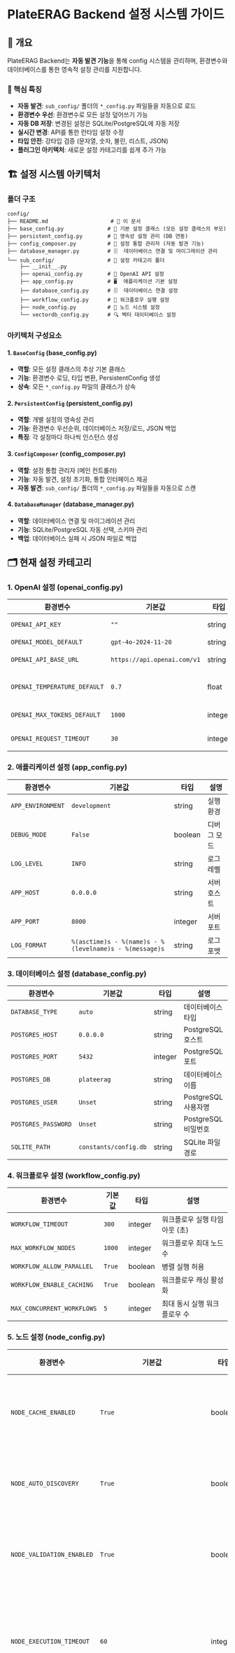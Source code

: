 # PlateERAG Backend 설정 시스템 가이드

## 📖 개요

PlateERAG Backend는 **자동 발견 기능**을 통해 config 시스템을 관리하며, 환경변수와 데이터베이스를 통한 영속적 설정 관리를 지원합니다.

### 🎯 핵심 특징
- **자동 발견**: `sub_config/` 폴더의 `*_config.py` 파일들을 자동으로 로드
- **환경변수 우선**: 환경변수로 모든 설정 덮어쓰기 가능
- **자동 DB 저장**: 변경된 설정은 SQLite/PostgreSQL에 자동 저장
- **실시간 변경**: API를 통한 런타임 설정 수정
- **타입 안전**: 강타입 검증 (문자열, 숫자, 불린, 리스트, JSON)
- **플러그인 아키텍처**: 새로운 설정 카테고리를 쉽게 추가 가능

## 🏗️ 설정 시스템 아키텍처

### 폴더 구조
```
config/
├── README.md                    # 📖 이 문서
├── base_config.py              # 🔧 기본 설정 클래스 (모든 설정 클래스의 부모)
├── persistent_config.py        # 💾 영속성 설정 관리 (DB 연동)
├── config_composer.py          # 🎼 설정 통합 관리자 (자동 발견 기능)
├── database_manager.py         # 🗄️  데이터베이스 연결 및 마이그레이션 관리
└── sub_config/                 # 📂 설정 카테고리 폴더
    ├── __init__.py
    ├── openai_config.py        # 🤖 OpenAI API 설정
    ├── app_config.py           # 🖥️  애플리케이션 기본 설정
    ├── database_config.py      # 🗄️  데이터베이스 연결 설정
    ├── workflow_config.py      # 🔄 워크플로우 실행 설정
    ├── node_config.py          # 🔗 노드 시스템 설정
    └── vectordb_config.py      # 🔍 벡터 데이터베이스 설정
```

### 아키텍처 구성요소

#### 1. `BaseConfig` (base_config.py)
- **역할**: 모든 설정 클래스의 추상 기본 클래스
- **기능**: 환경변수 로딩, 타입 변환, PersistentConfig 생성
- **상속**: 모든 `*_config.py` 파일의 클래스가 상속

#### 2. `PersistentConfig` (persistent_config.py)
- **역할**: 개별 설정의 영속성 관리
- **기능**: 환경변수 우선순위, 데이터베이스 저장/로드, JSON 백업
- **특징**: 각 설정마다 하나씩 인스턴스 생성

#### 3. `ConfigComposer` (config_composer.py)
- **역할**: 설정 통합 관리자 (메인 컨트롤러)
- **기능**: 자동 발견, 설정 초기화, 통합 인터페이스 제공
- **자동 발견**: `sub_config/` 폴더의 `*_config.py` 파일들을 자동으로 스캔

#### 4. `DatabaseManager` (database_manager.py)
- **역할**: 데이터베이스 연결 및 마이그레이션 관리
- **기능**: SQLite/PostgreSQL 자동 선택, 스키마 관리
- **백업**: 데이터베이스 실패 시 JSON 파일로 백업

## 🗂️ 현재 설정 카테고리

### 1. OpenAI 설정 (openai_config.py)
| 환경변수 | 기본값 | 타입 | 설명 |
|----------|--------|------|------|
| `OPENAI_API_KEY` | `""` | string | OpenAI API 키 |
| `OPENAI_MODEL_DEFAULT` | `gpt-4o-2024-11-20` | string | 기본 AI 모델 |
| `OPENAI_API_BASE_URL` | `https://api.openai.com/v1` | string | API 베이스 URL |
| `OPENAI_TEMPERATURE_DEFAULT` | `0.7` | float | 기본 temperature 값 |
| `OPENAI_MAX_TOKENS_DEFAULT` | `1000` | integer | 기본 최대 토큰 수 |
| `OPENAI_REQUEST_TIMEOUT` | `30` | integer | API 요청 타임아웃 (초) |

### 2. 애플리케이션 설정 (app_config.py)
| 환경변수 | 기본값 | 타입 | 설명 |
|----------|--------|------|------|
| `APP_ENVIRONMENT` | `development` | string | 실행 환경 |
| `DEBUG_MODE` | `False` | boolean | 디버그 모드 |
| `LOG_LEVEL` | `INFO` | string | 로그 레벨 |
| `APP_HOST` | `0.0.0.0` | string | 서버 호스트 |
| `APP_PORT` | `8000` | integer | 서버 포트 |
| `LOG_FORMAT` | `%(asctime)s - %(name)s - %(levelname)s - %(message)s` | string | 로그 포맷 |

### 3. 데이터베이스 설정 (database_config.py)
| 환경변수 | 기본값 | 타입 | 설명 |
|----------|--------|------|------|
| `DATABASE_TYPE` | `auto` | string | 데이터베이스 타입 |
| `POSTGRES_HOST` | `0.0.0.0` | string | PostgreSQL 호스트 |
| `POSTGRES_PORT` | `5432` | integer | PostgreSQL 포트 |
| `POSTGRES_DB` | `plateerag` | string | 데이터베이스 이름 |
| `POSTGRES_USER` | `Unset` | string | PostgreSQL 사용자명 |
| `POSTGRES_PASSWORD` | `Unset` | string | PostgreSQL 비밀번호 |
| `SQLITE_PATH` | `constants/config.db` | string | SQLite 파일 경로 |

### 4. 워크플로우 설정 (workflow_config.py)
| 환경변수 | 기본값 | 타입 | 설명 |
|----------|--------|------|------|
| `WORKFLOW_TIMEOUT` | `300` | integer | 워크플로우 실행 타임아웃 (초) |
| `MAX_WORKFLOW_NODES` | `1000` | integer | 워크플로우 최대 노드 수 |
| `WORKFLOW_ALLOW_PARALLEL` | `True` | boolean | 병렬 실행 허용 |
| `WORKFLOW_ENABLE_CACHING` | `True` | boolean | 워크플로우 캐싱 활성화 |
| `MAX_CONCURRENT_WORKFLOWS` | `5` | integer | 최대 동시 실행 워크플로우 수 |

### 5. 노드 설정 (node_config.py)
| 환경변수 | 기본값 | 타입 | 설명 |
|----------|--------|------|------|
| `NODE_CACHE_ENABLED` | `True` | boolean | 노드 캐싱 활성화 |
| `NODE_AUTO_DISCOVERY` | `True` | boolean | 노드 자동 발견 |
| `NODE_VALIDATION_ENABLED` | `True` | boolean | 노드 유효성 검사 |
| `NODE_EXECUTION_TIMEOUT` | `60` | integer | 노드 실행 타임아웃 (초) |
| `NODE_REGISTRY_FILE_PATH` | `constants/exported_nodes.json` | string | 노드 레지스트리 파일 경로 |

### 6. 벡터 데이터베이스 설정 (vectordb_config.py)
| 환경변수 | 기본값 | 타입 | 설명 |
|----------|--------|------|------|
| `QDRANT_HOST` | `localhost` | string | Qdrant 호스트 |
| `QDRANT_PORT` | `6333` | integer | Qdrant HTTP 포트 |
| `QDRANT_USE_GRPC` | `False` | boolean | Qdrant gRPC 사용 여부 |
| `QDRANT_GRPC_PORT` | `6334` | integer | Qdrant gRPC 포트 |

## 🚀 설정 사용법

### 1. 환경변수로 설정하기
```bash
# .env 파일 생성
cat > .env << EOF
# OpenAI 설정
OPENAI_API_KEY=sk-your-api-key
OPENAI_MODEL_DEFAULT=gpt-4

# 애플리케이션 설정
APP_ENVIRONMENT=production
APP_PORT=8080
DEBUG_MODE=false

# 데이터베이스 설정
DATABASE_TYPE=postgresql
POSTGRES_HOST=localhost
POSTGRES_USER=plateerag_user
POSTGRES_PASSWORD=secure_password
EOF

# 환경변수 로드
source .env
python main.py
```

### 2. 코드에서 설정 사용하기
```python
from config.config_composer import ConfigComposer

# 설정 초기화 (자동 발견 포함)
composer = ConfigComposer()

# 설정 값 읽기
api_key = composer.openai.API_KEY.value
model = composer.openai.MODEL_DEFAULT.value
port = composer.app.PORT.value
debug = composer.app.DEBUG_MODE.value

print(f"서버가 포트 {port}에서 실행됩니다 (디버그: {debug})")
print(f"사용 모델: {model}")
```

### 3. 런타임에 설정 변경하기
```python
# 설정 값 변경
composer.openai.MODEL_DEFAULT.value = "gpt-4"
composer.app.DEBUG_MODE.value = True

# 데이터베이스에 저장
composer.openai.MODEL_DEFAULT.save()
composer.app.DEBUG_MODE.save()

# 또는 모든 설정 일괄 저장
composer.save_all()
```

## 🔌 API로 설정 관리하기

### 설정 조회

```bash
# 전체 설정 요약
curl http://localhost:8000/app/config

# 영속성 설정 상세 정보
curl http://localhost:8000/app/config/persistent
```

### 설정 변경

```bash
# OpenAI 모델 변경
curl -X PUT http://localhost:8000/app/config/persistent/OPENAI_MODEL_DEFAULT \
  -H "Content-Type: application/json" \
  -d '{"value": "gpt-4"}'

# 애플리케이션 포트 변경
curl -X PUT http://localhost:8000/app/config/persistent/APP_PORT \
  -H "Content-Type: application/json" \
  -d '{"value": 9000}'

# 디버그 모드 활성화
curl -X PUT http://localhost:8000/app/config/persistent/DEBUG_MODE \
  -H "Content-Type: application/json" \
  -d '{"value": true}'
```

### 설정 관리

```bash
# 모든 설정을 데이터베이스에 저장
curl -X POST http://localhost:8000/app/config/persistent/save

# 데이터베이스에서 설정 새로고침
curl -X POST http://localhost:8000/app/config/persistent/refresh
```

## ➕ 새로운 설정 추가하기 (Step-by-Step)

### 🎯 Step 1: 설정 카테고리 결정

기존 카테고리에 추가할지, 새로운 카테고리를 만들지 결정합니다.

**기존 카테고리:**
- `openai_config.py` - OpenAI API 관련 설정
- `app_config.py` - 애플리케이션 기본 설정
- `database_config.py` - 데이터베이스 연결 설정
- `workflow_config.py` - 워크플로우 실행 설정
- `node_config.py` - 노드 시스템 설정
- `vectordb_config.py` - 벡터 데이터베이스 설정

### 🔧 Step 2: 기존 카테고리에 설정 추가

**예시: app_config.py에 파일 업로드 관련 설정 추가**

```python
# config/sub_config/app_config.py
from typing import Dict
from config.base_config import BaseConfig, PersistentConfig, convert_to_bool

class AppConfig(BaseConfig):
    """애플리케이션 기본 설정 관리"""
    
    def initialize(self) -> Dict[str, PersistentConfig]:
        """애플리케이션 기본 설정들을 초기화"""
        
        # ...기존 설정들...
        
        # 🆕 새로운 설정 추가
        self.MAX_FILE_SIZE = self.create_persistent_config(
            env_name="MAX_FILE_SIZE",           # 환경변수 이름
            config_path="app.max_file_size",    # DB 저장 경로
            default_value=10485760,             # 기본값 (10MB)
            type_converter=int                  # 타입 변환기
        )
        
        self.ALLOWED_FILE_EXTENSIONS = self.create_persistent_config(
            env_name="ALLOWED_FILE_EXTENSIONS",
            config_path="app.allowed_file_extensions",
            default_value=["pdf", "txt", "docx", "md"]  # JSON으로 자동 처리
        )
        
        self.UPLOAD_DIRECTORY = self.create_persistent_config(
            env_name="UPLOAD_DIRECTORY",
            config_path="app.upload_directory",
            default_value="uploads"
        )
        
        return self.configs
```

### 🏗️ Step 3: 새로운 카테고리 생성

**예시: 이메일 관련 설정을 위한 새 카테고리 생성**

```python
# config/sub_config/email_config.py
"""
이메일 관련 설정
"""
from typing import Dict
from config.base_config import BaseConfig, PersistentConfig, convert_to_bool

class EmailConfig(BaseConfig):
    """이메일 시스템 설정 관리"""
    
    def initialize(self) -> Dict[str, PersistentConfig]:
        """이메일 관련 설정들을 초기화"""
        
        self.SMTP_HOST = self.create_persistent_config(
            env_name="SMTP_HOST",
            config_path="email.smtp_host",
            default_value="smtp.gmail.com"
        )
        
        self.SMTP_PORT = self.create_persistent_config(
            env_name="SMTP_PORT",
            config_path="email.smtp_port",
            default_value=587,
            type_converter=int
        )
        
        self.SMTP_USER = self.create_persistent_config(
            env_name="SMTP_USER",
            config_path="email.smtp_user",
            default_value=""
        )
        
        self.SMTP_PASSWORD = self.create_persistent_config(
            env_name="SMTP_PASSWORD",
            config_path="email.smtp_password",
            default_value=""
        )
        
        self.EMAIL_ENABLED = self.create_persistent_config(
            env_name="EMAIL_ENABLED",
            config_path="email.enabled",
            default_value=False,
            type_converter=convert_to_bool
        )
        
        # 📧 이메일 템플릿 설정
        self.EMAIL_TEMPLATES = self.create_persistent_config(
            env_name="EMAIL_TEMPLATES",
            config_path="email.templates",
            default_value={
                "welcome": "Welcome to PlateERAG!",
                "notification": "You have a new notification"
            }
        )
        
        return self.configs
```

### 🎉 Step 4: 자동 발견 확인

**설정 파일을 저장하면 자동으로 발견됩니다!**

ConfigComposer가 자동으로 `sub_config/` 폴더의 `*_config.py` 파일들을 스캔하므로 별도의 등록 과정이 필요 없습니다.

```python
# 🚀 자동으로 로드됩니다!
composer = ConfigComposer()
# email_config.py가 자동으로 발견되어 composer.email로 접근 가능
```

### 🧪 Step 5: 타입 변환기 사용법

```python
# 🔢 정수 타입
self.MAX_CONNECTIONS = self.create_persistent_config(
    env_name="MAX_CONNECTIONS",
    config_path="category.max_connections",
    default_value=100,
    type_converter=int
)

# 🔢 부동소수점 타입
self.THRESHOLD_SCORE = self.create_persistent_config(
    env_name="THRESHOLD_SCORE",
    config_path="category.threshold_score",
    default_value=0.8,
    type_converter=float
)

# ✅ 불린 타입
from config.base_config import convert_to_bool
self.ENABLE_FEATURE = self.create_persistent_config(
    env_name="ENABLE_FEATURE",
    config_path="category.enable_feature",
    default_value=True,
    type_converter=convert_to_bool
)

# 📝 문자열 타입 (기본값, type_converter 생략)
self.SERVER_NAME = self.create_persistent_config(
    env_name="SERVER_NAME",
    config_path="category.server_name",
    default_value="PlateERAG Server"
)

# 📋 리스트 타입 (JSON 자동 처리)
self.SUPPORTED_FORMATS = self.create_persistent_config(
    env_name="SUPPORTED_FORMATS",
    config_path="category.supported_formats",
    default_value=["json", "yaml", "xml"]
)

# 🗂️ 딕셔너리 타입 (JSON 자동 처리)
self.API_ENDPOINTS = self.create_persistent_config(
    env_name="API_ENDPOINTS",
    config_path="category.api_endpoints",
    default_value={
        "v1": "/api/v1",
        "v2": "/api/v2"
    }
)
```

### 🔄 Step 6: 설정 사용하기

```python
# 설정 초기화
composer = ConfigComposer()

# 기존 설정 사용
api_key = composer.openai.API_KEY.value
port = composer.app.PORT.value

# 🆕 새로 추가된 설정 사용
max_file_size = composer.app.MAX_FILE_SIZE.value
allowed_extensions = composer.app.ALLOWED_FILE_EXTENSIONS.value
upload_dir = composer.app.UPLOAD_DIRECTORY.value

# 🆕 새로운 카테고리 설정 사용
if composer.email.EMAIL_ENABLED.value:
    smtp_host = composer.email.SMTP_HOST.value
    smtp_port = composer.email.SMTP_PORT.value
    print(f"이메일 서버: {smtp_host}:{smtp_port}")
```

### 🌍 Step 7: 환경변수로 설정하기

```bash
# .env 파일에 새로운 설정 추가
cat >> .env << EOF

# 🆕 파일 업로드 설정
MAX_FILE_SIZE=52428800  # 50MB
ALLOWED_FILE_EXTENSIONS='["pdf", "txt", "docx", "md", "jpg", "png"]'
UPLOAD_DIRECTORY=uploads

# 🆕 이메일 설정
EMAIL_ENABLED=true
SMTP_HOST=smtp.company.com
SMTP_PORT=587
SMTP_USER=noreply@company.com
SMTP_PASSWORD=your-email-password
EMAIL_TEMPLATES='{"welcome": "환영합니다!", "notification": "새로운 알림이 있습니다."}'
EOF
```

### 🎯 Step 8: 고급 설정 패턴

#### 📁 파일 경로 설정
```python
# 파일 경로 설정 (file_path 사용)
self.API_KEY = self.create_persistent_config(
    env_name="OPENAI_API_KEY",
    config_path="openai.api_key",
    default_value="",
    file_path="secrets/openai_key.txt"  # 파일에서 읽기
)
```

#### 🔗 의존성 있는 설정
```python
# 다른 설정에 의존하는 설정
def initialize(self) -> Dict[str, PersistentConfig]:
    # 기본 설정들 먼저 초기화
    self.ENABLE_CACHE = self.create_persistent_config(
        env_name="ENABLE_CACHE",
        config_path="category.enable_cache",
        default_value=True,
        type_converter=convert_to_bool
    )
    
    # 의존성 있는 설정
    cache_ttl = 3600 if self.ENABLE_CACHE.value else 0
    self.CACHE_TTL = self.create_persistent_config(
        env_name="CACHE_TTL",
        config_path="category.cache_ttl",
        default_value=cache_ttl,
        type_converter=int
    )
    
    return self.configs
```

#### 🎨 커스텀 타입 변환기
```python
def convert_to_url_list(value: str) -> List[str]:
    """콤마로 구분된 URL 리스트로 변환"""
    urls = [url.strip() for url in value.split(',')]
    # URL 유효성 검사
    import re
    url_pattern = re.compile(r'^https?://')
    return [url for url in urls if url_pattern.match(url)]

# 사용 예시
self.WEBHOOK_URLS = self.create_persistent_config(
    env_name="WEBHOOK_URLS",
    config_path="category.webhook_urls",
    default_value=["https://example.com/webhook"],
    type_converter=convert_to_url_list
)
```

### ✅ Step 9: 설정 검증 및 테스트

```python
# 설정 검증
def validate_email_config(self) -> bool:
    """이메일 설정 유효성 검사"""
    if not self.EMAIL_ENABLED.value:
        return True
    
    required_fields = [
        self.SMTP_HOST.value,
        self.SMTP_USER.value,
        self.SMTP_PASSWORD.value
    ]
    
    return all(field.strip() for field in required_fields)

# 테스트 스크립트
if __name__ == "__main__":
    composer = ConfigComposer()
    
    # 새로운 설정 테스트
    print("🧪 설정 테스트:")
    print(f"파일 크기 제한: {composer.app.MAX_FILE_SIZE.value / 1024 / 1024:.1f}MB")
    print(f"허용 확장자: {composer.app.ALLOWED_FILE_EXTENSIONS.value}")
    print(f"업로드 폴더: {composer.app.UPLOAD_DIRECTORY.value}")
    
    if hasattr(composer, 'email'):
        print(f"이메일 활성화: {composer.email.EMAIL_ENABLED.value}")
        if composer.email.EMAIL_ENABLED.value:
            print(f"SMTP 서버: {composer.email.SMTP_HOST.value}:{composer.email.SMTP_PORT.value}")
```

### � 자주 사용하는 패턴

#### 1. **환경별 설정**
```python
# config/sub_config/environment_config.py
class EnvironmentConfig(BaseConfig):
    def initialize(self) -> Dict[str, PersistentConfig]:
        self.ENVIRONMENT = self.create_persistent_config(
            env_name="APP_ENVIRONMENT",
            config_path="environment.current",
            default_value="development"
        )
        
        # 환경별 설정
        is_production = self.ENVIRONMENT.value == "production"
        self.RATE_LIMIT = self.create_persistent_config(
            env_name="RATE_LIMIT",
            config_path="environment.rate_limit",
            default_value=1000 if is_production else 10000,
            type_converter=int
        )
        
        return self.configs
```

#### 2. **기능 플래그**
```python
# config/sub_config/feature_config.py
class FeatureConfig(BaseConfig):
    def initialize(self) -> Dict[str, PersistentConfig]:
        self.FEATURE_FLAGS = self.create_persistent_config(
            env_name="FEATURE_FLAGS",
            config_path="features.flags",
            default_value={
                "new_ui": False,
                "experimental_ai": False,
                "beta_features": False
            }
        )
        
        return self.configs
```

#### 3. **성능 튜닝 설정**
```python
# config/sub_config/performance_config.py
class PerformanceConfig(BaseConfig):
    def initialize(self) -> Dict[str, PersistentConfig]:
        self.WORKER_THREADS = self.create_persistent_config(
            env_name="WORKER_THREADS",
            config_path="performance.worker_threads",
            default_value=4,
            type_converter=int
        )
        
        self.MEMORY_LIMIT = self.create_persistent_config(
            env_name="MEMORY_LIMIT",
            config_path="performance.memory_limit",
            default_value="1GB"
        )
        
        return self.configs
```

## 🎯 완성! 이제 새로운 설정을 자유롭게 추가할 수 있습니다.

1. **기존 카테고리 확장**: 기존 `*_config.py` 파일에 설정 추가
2. **새 카테고리 생성**: 새로운 `*_config.py` 파일 생성
3. **자동 발견**: ConfigComposer가 자동으로 로드
4. **타입 안전**: 적절한 타입 변환기 사용
5. **환경변수 지원**: 즉시 환경변수로 설정 가능
6. **데이터베이스 저장**: 자동으로 영속성 관리

**🎉 축하합니다! 이제 PlateERAG의 설정 시스템 마스터입니다!**

## � API로 설정 관리하기

### 설정 조회

```bash
# 전체 설정 요약 조회
curl http://localhost:8000/app/config

# 영속성 설정 상세 정보 조회
curl http://localhost:8000/app/config/persistent

# 특정 카테고리 설정 조회
curl http://localhost:8000/app/config/category/openai
curl http://localhost:8000/app/config/category/app
```

### 설정 변경

```bash
# OpenAI 모델 변경
curl -X PUT http://localhost:8000/app/config/persistent/OPENAI_MODEL_DEFAULT \
  -H "Content-Type: application/json" \
  -d '{"value": "gpt-4"}'

# 애플리케이션 포트 변경
curl -X PUT http://localhost:8000/app/config/persistent/APP_PORT \
  -H "Content-Type: application/json" \
  -d '{"value": 9000}'

# 디버그 모드 활성화
curl -X PUT http://localhost:8000/app/config/persistent/DEBUG_MODE \
  -H "Content-Type: application/json" \
  -d '{"value": true}'

# 리스트 타입 설정 변경
curl -X PUT http://localhost:8000/app/config/persistent/ALLOWED_FILE_EXTENSIONS \
  -H "Content-Type: application/json" \
  -d '{"value": ["pdf", "txt", "docx", "md", "jpg", "png"]}'
```

### 설정 관리

```bash
# 모든 설정을 데이터베이스에 저장
curl -X POST http://localhost:8000/app/config/persistent/save

# 데이터베이스에서 설정 새로고침
curl -X POST http://localhost:8000/app/config/persistent/refresh

# 설정 백업 내보내기
curl http://localhost:8000/app/config/export > config_backup.json
```

## 🛠️ 개발 및 디버깅 팁

### 1. 설정 로딩 과정 디버깅

```python
import logging
from config.config_composer import ConfigComposer

# 디버그 로깅 활성화
logging.basicConfig(level=logging.DEBUG)

# 설정 초기화 (로그 확인)
composer = ConfigComposer()

# 특정 설정의 상태 확인
config = composer.app.PORT
print(f"환경변수 이름: {config.env_name}")
print(f"현재 값: {config.value}")
print(f"기본값: {config.env_value}")
print(f"DB 저장값: {config.config_value}")
```

### 2. 설정 검증 및 테스트

```python
# 설정 검증 함수
def validate_configuration(composer):
    """설정 유효성 검사"""
    errors = []
    
    # OpenAI API 키 확인
    if not composer.openai.API_KEY.value:
        errors.append("OpenAI API 키가 설정되지 않았습니다.")
    
    # 포트 번호 확인
    port = composer.app.PORT.value
    if not (1 <= port <= 65535):
        errors.append(f"유효하지 않은 포트 번호: {port}")
    
    # 데이터베이스 설정 확인
    if composer.database.DATABASE_TYPE.value == "postgresql":
        if not composer.database.POSTGRES_HOST.value:
            errors.append("PostgreSQL 호스트가 설정되지 않았습니다.")
    
    return errors

# 사용 예시
composer = ConfigComposer()
errors = validate_configuration(composer)
if errors:
    for error in errors:
        print(f"❌ {error}")
else:
    print("✅ 모든 설정이 유효합니다.")
```

### 3. 설정 백업 및 복원

```python
from config.persistent_config import export_config_summary
import json

# 설정 백업
def backup_configuration(composer, filename="config_backup.json"):
    """설정을 JSON 파일로 백업"""
    config_data = export_config_summary()
    with open(filename, 'w', encoding='utf-8') as f:
        json.dump(config_data, f, indent=2, ensure_ascii=False)
    print(f"설정이 {filename}에 백업되었습니다.")

# 특정 카테고리만 백업
def backup_category(composer, category_name, filename=None):
    """특정 카테고리의 설정만 백업"""
    if not filename:
        filename = f"{category_name}_config_backup.json"
    
    category_config = getattr(composer, category_name, None)
    if not category_config:
        print(f"❌ 카테고리 '{category_name}'를 찾을 수 없습니다.")
        return
    
    config_data = {}
    for name, config in category_config.configs.items():
        config_data[name] = {
            "value": config.value,
            "env_name": config.env_name,
            "config_path": config.config_path
        }
    
    with open(filename, 'w', encoding='utf-8') as f:
        json.dump(config_data, f, indent=2, ensure_ascii=False)
    print(f"카테고리 '{category_name}' 설정이 {filename}에 백업되었습니다.")

# 사용 예시
composer = ConfigComposer()
backup_configuration(composer)
backup_category(composer, "openai")
```

### 4. 환경별 설정 관리

```python
# 환경별 설정 로더
def load_environment_config(env_name):
    """환경별 설정 파일 로드"""
    import os
    
    config_files = {
        "development": ".env.development",
        "staging": ".env.staging",
        "production": ".env.production"
    }
    
    config_file = config_files.get(env_name)
    if not config_file or not os.path.exists(config_file):
        print(f"❌ 환경 설정 파일 '{config_file}'을 찾을 수 없습니다.")
        return
    
    # .env 파일 로드
    with open(config_file, 'r', encoding='utf-8') as f:
        for line in f:
            line = line.strip()
            if line and not line.startswith('#'):
                key, value = line.split('=', 1)
                os.environ[key] = value
    
    print(f"✅ 환경 설정 '{env_name}'이 로드되었습니다.")

# 사용 예시
load_environment_config("development")
composer = ConfigComposer()
```

## �🔧 문제 해결 가이드

### 자주 발생하는 오류

#### 1. **`AttributeError: 'ConfigClass' object has no attribute 'NEW_SETTING'`**
```python
# ❌ 잘못된 예시
class MyConfig(BaseConfig):
    def initialize(self):
        # self.NEW_SETTING을 정의하지 않음
        return self.configs

# ✅ 올바른 예시
class MyConfig(BaseConfig):
    def initialize(self):
        self.NEW_SETTING = self.create_persistent_config(
            env_name="NEW_SETTING",
            config_path="my.new_setting",
            default_value="default_value"
        )
        return self.configs
```

#### 2. **타입 변환 오류**
```bash
# ❌ 잘못된 예시
export MY_NUMBER=abc  # 숫자가 아님
export MY_BOOLEAN=maybe  # 불린이 아님

# ✅ 올바른 예시
export MY_NUMBER=123
export MY_BOOLEAN=true
```

#### 3. **JSON 형식 오류**
```bash
# ❌ 잘못된 예시
export MY_LIST=[item1, item2]  # 따옴표 없음
export MY_DICT={key: value}    # 따옴표 없음

# ✅ 올바른 예시
export MY_LIST='["item1", "item2"]'
export MY_DICT='{"key": "value"}'
```

#### 4. **데이터베이스 연결 문제**
```python
# 데이터베이스 연결 상태 확인
from config.database_manager import DatabaseManager

def check_database_connection():
    """데이터베이스 연결 상태 확인"""
    try:
        db_manager = DatabaseManager()
        db_type = db_manager.determine_database_type()
        print(f"✅ 데이터베이스 타입: {db_type}")
        
        if db_type == "postgresql":
            # PostgreSQL 연결 테스트
            pass
        else:
            # SQLite 연결 테스트
            pass
            
    except Exception as e:
        print(f"❌ 데이터베이스 연결 실패: {e}")
        print("💡 JSON 백업 모드로 전환됩니다.")
```

### 디버깅 체크리스트

1. **환경변수 확인**
   ```bash
   # 환경변수 출력
   env | grep -E "(OPENAI|APP|DATABASE|WORKFLOW|NODE|QDRANT)"
   ```

2. **설정 파일 존재 확인**
   ```bash
   # 설정 파일들 확인
   ls -la config/sub_config/*_config.py
   ```

3. **로그 확인**
   ```python
   import logging
   logging.basicConfig(level=logging.DEBUG)
   # 설정 로딩 시 로그 확인
   ```

4. **데이터베이스 백업 파일 확인**
   ```bash
   # JSON 백업 파일 확인
   ls -la constants/config.json
   ```

---

## 📚 참고 자료

### 주요 파일들
- **[base_config.py](base_config.py)**: 기본 설정 클래스 및 타입 변환기
- **[persistent_config.py](persistent_config.py)**: 영속성 설정 관리
- **[config_composer.py](config_composer.py)**: 설정 통합 관리자
- **[database_manager.py](database_manager.py)**: 데이터베이스 연결 관리

### 설정 카테고리 파일들
- **[openai_config.py](sub_config/openai_config.py)**: OpenAI API 설정
- **[app_config.py](sub_config/app_config.py)**: 애플리케이션 기본 설정
- **[database_config.py](sub_config/database_config.py)**: 데이터베이스 연결 설정
- **[workflow_config.py](sub_config/workflow_config.py)**: 워크플로우 실행 설정
- **[node_config.py](sub_config/node_config.py)**: 노드 시스템 설정
- **[vectordb_config.py](sub_config/vectordb_config.py)**: 벡터 데이터베이스 설정

### 사용 예시
메인 애플리케이션에서의 설정 사용법은 `../main.py`를 참조하세요.

---

**PlateERAG Backend Configuration System**  
*🚀 자동 발견 • 🔧 타입 안전 • 🗄️ 영속성 • 🌍 환경변수 지원*

**이제 설정을 자유롭게 확장하고 관리할 수 있습니다!**
